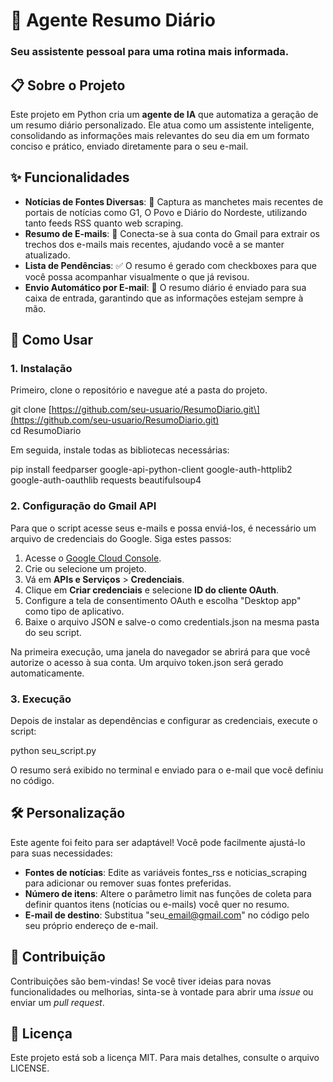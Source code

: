 # **🤖 Agente Resumo Diário**

### **Seu assistente pessoal para uma rotina mais informada.**

## **📋 Sobre o Projeto**

Este projeto em Python cria um **agente de IA** que automatiza a geração de um resumo diário personalizado. Ele atua como um assistente inteligente, consolidando as informações mais relevantes do seu dia em um formato conciso e prático, enviado diretamente para o seu e-mail.

## **✨ Funcionalidades**

* **Notícias de Fontes Diversas**: 📰 Captura as manchetes mais recentes de portais de notícias como G1, O Povo e Diário do Nordeste, utilizando tanto feeds RSS quanto web scraping.  
* **Resumo de E-mails**: 📧 Conecta-se à sua conta do Gmail para extrair os trechos dos e-mails mais recentes, ajudando você a se manter atualizado.  
* **Lista de Pendências**: ✅ O resumo é gerado com checkboxes para que você possa acompanhar visualmente o que já revisou.  
* **Envio Automático por E-mail**: 🚀 O resumo diário é enviado para sua caixa de entrada, garantindo que as informações estejam sempre à mão.

## **🚀 Como Usar**

### **1\. Instalação**

Primeiro, clone o repositório e navegue até a pasta do projeto.

git clone \[https://github.com/seu-usuario/ResumoDiario.git\](https://github.com/seu-usuario/ResumoDiario.git)  
cd ResumoDiario

Em seguida, instale todas as bibliotecas necessárias:

pip install feedparser google-api-python-client google-auth-httplib2 google-auth-oauthlib requests beautifulsoup4

### **2\. Configuração do Gmail API**

Para que o script acesse seus e-mails e possa enviá-los, é necessário um arquivo de credenciais do Google. Siga estes passos:

1. Acesse o [Google Cloud Console](https://console.cloud.google.com/).  
2. Crie ou selecione um projeto.  
3. Vá em **APIs e Serviços** \> **Credenciais**.  
4. Clique em **Criar credenciais** e selecione **ID do cliente OAuth**.  
5. Configure a tela de consentimento OAuth e escolha "Desktop app" como tipo de aplicativo.  
6. Baixe o arquivo JSON e salve-o como credentials.json na mesma pasta do seu script.

Na primeira execução, uma janela do navegador se abrirá para que você autorize o acesso à sua conta. Um arquivo token.json será gerado automaticamente.

### **3\. Execução**

Depois de instalar as dependências e configurar as credenciais, execute o script:

python seu\_script.py

O resumo será exibido no terminal e enviado para o e-mail que você definiu no código.

## **🛠️ Personalização**

Este agente foi feito para ser adaptável\! Você pode facilmente ajustá-lo para suas necessidades:

* **Fontes de notícias**: Edite as variáveis fontes\_rss e noticias\_scraping para adicionar ou remover suas fontes preferidas.  
* **Número de itens**: Altere o parâmetro limit nas funções de coleta para definir quantos itens (notícias ou e-mails) você quer no resumo.  
* **E-mail de destino**: Substitua "seu\_email@gmail.com" no código pelo seu próprio endereço de e-mail.

## **🤝 Contribuição**

Contribuições são bem-vindas\! Se você tiver ideias para novas funcionalidades ou melhorias, sinta-se à vontade para abrir uma *issue* ou enviar um *pull request*.

## **📜 Licença**

Este projeto está sob a licença MIT. Para mais detalhes, consulte o arquivo LICENSE.
